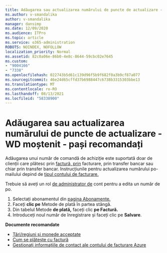 ```yaml
---
title: Adăugarea sau actualizarea numărului de puncte de actualizare - WD moștenit - pași recomandați
ms.author: v-smandalika
author: v-smandalika
manager: dansimp
ms.date: 12/09/2020
ms.audience: ITPro
ms.topic: article
ms.service: o365-administration
ROBOTS: NOINDEX, NOFOLLOW
localization_priority: Normal
ms.assetid: 82c0a06e-86b0-4e8c-8644-59cbc02e7645
ms.custom:
- "9004166"
- "7338"
ms.openlocfilehash: 022743b5d61c139d96f5b9f682f0a3b9cf87a077
ms.sourcegitcommit: 46e24d65cffd37b6988447c6738b3315303bbe13
ms.translationtype: MT
ms.contentlocale: ro-RO
ms.lasthandoff: 08/13/2021
ms.locfileid: "58338900"
---
```

# <a name="add-or-update-po-number---legacy-wd---recommended-steps"></a>Adăugarea sau actualizarea numărului de puncte de actualizare - WD moștenit - pași recomandați

Adăugarea unui număr de comandă de achiziție este suportată doar de clienții care plătesc prin [factură, prin](https://docs.microsoft.com/azure/cost-management-billing/manage/pay-by-invoice) facturare, prin transfer bancar sau chiar prin transfer bancar. Instrucțiunile pentru actualizarea numărului po-mailului depind de [tipul contului de facturare.](https://docs.microsoft.com/azure/cost-management-billing/manage/view-all-accounts)

Trebuie să aveți un rol [de administrator de](https://docs.microsoft.com/azure/role-based-access-control/rbac-and-directory-admin-roles) cont pentru a edita un număr de po.

1. Selectați abonamentul din [pagina Abonamente.](https://ms.portal.azure.com/#blade/Microsoft_Azure_Billing/SubscriptionsBlade)
2. Faceți **clic pe** Metode de plată în partea stângă.
3. Din tabelul Metode **de plată,** faceți clic **pe Factură.** 
4. Introduceți noul număr de înregistrare și faceți clic pe **Salvare**.

**Documente recomandate**

- [Țări/regiuni și monede acceptate](https://azure.microsoft.com/pricing/faq/) 
- [Cum se plătește cu factură](https://docs.microsoft.com/azure/cost-management-billing/manage/pay-by-invoice) 
- [Gestionați informațiile de contact ale contului de facturare Azure](https://docs.microsoft.com/azure/cost-management-billing/manage/change-azure-account-profile)


